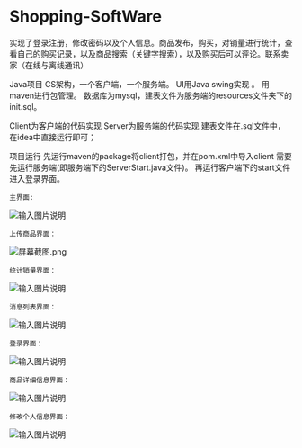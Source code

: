 # Shopping-SoftWare

实现了登录注册，修改密码以及个人信息。商品发布，购买，对销量进行统计，查看自己的购买记录，以及商品搜索（关键字搜索），以及购买后可以评论。联系卖家（在线与离线通讯）

Java项目
    CS架构，一个客户端，一个服务端。
    UI用Java swing实现 。
    用maven进行包管理。
数据库为mysql，建表文件为服务端的resources文件夹下的init.sql。

Client为客户端的代码实现
Server为服务端的代码实现
建表文件在.sql文件中，在idea中直接运行即可；

项目运行
    先运行maven的package将client打包，并在pom.xml中导入client
    需要先运行服务端(即服务端下的ServerStart.java文件)。
    再运行客户端下的start文件进入登录界面。
    
   
    主界面:    

 ![输入图片说明](https://images.gitee.com/uploads/images/2021/0928/140414_3c6f6b9c_8491872.png "屏幕截图.png" )

    上传商品界面：  
 
 ![](https://images.gitee.com/uploads/images/2021/0928/140425_0aeb7120_8491872.png "屏幕截图.png")
   
    统计销量界面：

 ![输入图片说明](https://images.gitee.com/uploads/images/2021/0928/140447_4df11371_8491872.png "屏幕截图.png")

    消息列表界面： 

 ![输入图片说明](https://images.gitee.com/uploads/images/2021/0928/140458_def07349_8491872.png "屏幕截图.png")
    
    登录界面： 

 ![输入图片说明](https://images.gitee.com/uploads/images/2021/0928/140508_c18c224e_8491872.png "屏幕截图.png")

    商品详细信息界面： 

 ![输入图片说明](https://images.gitee.com/uploads/images/2021/0928/140520_e7c7ff93_8491872.png "屏幕截图.png")
   
    修改个人信息界面：
  
 ![输入图片说明](https://images.gitee.com/uploads/images/2021/0928/140530_d7dc03ed_8491872.png "屏幕截图.png")


